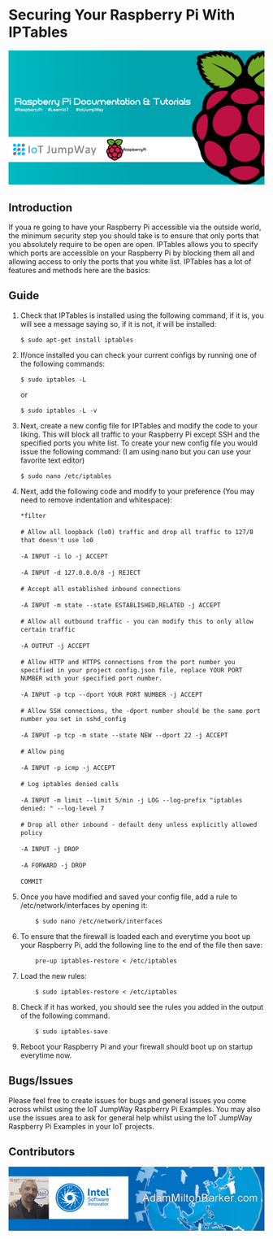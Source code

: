 # Securing Your Raspberry Pi With IPTables

![IoT JumpWay Docs](../images/main/Raspberry-Pi-Documentation.png)

## Introduction

If youa re going to have your Raspberry Pi accessible via the outside world, the minimum security step you should take is to ensure that only ports that you absolutely require to be open are open. IPTables allows you to specify which ports are accessible on your Raspberry Pi by blocking them all and allowing access to only the ports that you white list. IPTables has a lot of features and methods here are the basics:

## Guide

1. Check that IPTables is installed using the following command, if it is, you will see a message saying so, if it is not, it will be installed:

    ```
    $ sudo apt-get install iptables
    ```

2. If/once installed you can check your current configs by running one of the following commands:

    ```
    $ sudo iptables -L
    ```
    or

    ```
    $ sudo iptables -L -v
    ```

3. Next, create a new config file for IPTables and modify the code to your liking. This will block all traffic to your Raspberry Pi except SSH and the specified ports you white list. To create your new config file you would issue the following command: (I am using nano but you can use your favorite text editor)

    ```
    $ sudo nano /etc/iptables
    ```

4. Next, add the following code and modify to your preference (You may need to remove indentation and whitespace):

    ```
    *filter

    # Allow all loopback (lo0) traffic and drop all traffic to 127/8 that doesn't use lo0

    -A INPUT -i lo -j ACCEPT

    -A INPUT -d 127.0.0.0/8 -j REJECT

    # Accept all established inbound connections

    -A INPUT -m state --state ESTABLISHED,RELATED -j ACCEPT

    # Allow all outbound traffic - you can modify this to only allow certain traffic

    -A OUTPUT -j ACCEPT

    # Allow HTTP and HTTPS connections from the port number you specified in your project config.json file, replace YOUR PORT NUMBER with your specified port number.

    -A INPUT -p tcp --dport YOUR PORT NUMBER -j ACCEPT

    # Allow SSH connections, the -dport number should be the same port number you set in sshd_config

    -A INPUT -p tcp -m state --state NEW --dport 22 -j ACCEPT

    # Allow ping

    -A INPUT -p icmp -j ACCEPT

    # Log iptables denied calls

    -A INPUT -m limit --limit 5/min -j LOG --log-prefix "iptables denied: " --log-level 7

    # Drop all other inbound - default deny unless explicitly allowed policy

    -A INPUT -j DROP

    -A FORWARD -j DROP

    COMMIT
    ```

5. Once you have modified and saved your config file, add a rule to /etc/network/interfaces by opening it:

    ```
        $ sudo nano /etc/network/interfaces
    ```

6. To ensure that the firewall is loaded each and everytime you boot up your Raspberry Pi, add the following line to the end of the file then save:

    ```
        pre-up iptables-restore < /etc/iptables
    ```

7. Load the new rules:

    ```
        $ sudo iptables-restore < /etc/iptables
    ```

8. Check if it has worked, you should see the rules you added in the output of the following command.

    ```
        $ sudo iptables-save

    ```

9. Reboot your Raspberry Pi and your firewall should boot up on startup everytime now.

## Bugs/Issues

Please feel free to create issues for bugs and general issues you come across whilst using the IoT JumpWay Raspberry Pi Examples. You may also use the issues area to ask for general help whilst using the IoT JumpWay Raspberry Pi Examples in your IoT projects.

## Contributors

[![Adam Milton-Barker, Intel® Software Innovator](../images/main/Intel-Software-Innovator.jpg)](https://github.com/AdamMiltonBarker)